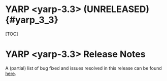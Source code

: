 YARP <yarp-3.3> (UNRELEASED)                                         {#yarp_3_3}
============================

[TOC]

YARP <yarp-3.3> Release Notes
=============================


A (partial) list of bug fixed and issues resolved in this release can be found
[here](https://github.com/robotology/yarp/issues?q=label%3A%22Fixed+in%3A+YARP+yarp-3.3%22).


